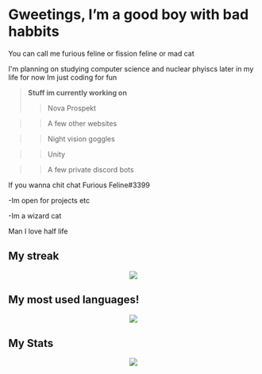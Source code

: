 # Gweetings, I’m a good boy with bad habbits

You can call me furious feline or fission feline or mad cat 

I'm planning on studying computer science and nuclear phyiscs later in my life for now Im just coding for fun

> **Stuff im currently working on**
> > Nova Prospekt 

> > A few other websites
 
> > Night vision goggles

> > Unity 

> > A few private discord bots

If you wanna chit chat Furious Feline#3399
 
-Im open for projects etc 
 
-Im a wizard cat</h2> <br>

Man I love half life

<h2>My streak</h2>
<p align="center">
    <a href="https://git.io/streak-stats"><img src="https://github-readme-streak-stats.herokuapp.com?user=FissionFeline&theme=tokyonight"/></a>
</p>

<h2>My most used languages!</h2>
<p align="center">
    <a href="https://git.io/streak-stats"><img src="https://github-readme-stats.vercel.app/api/top-langs/?username=FissionFeline&langs_count=5&theme=tokyonight"/></a>
</p>

<h2>My Stats</h2>
<p align="center">
    <a href="https://git.io/streak-stats"><img src="https://github-readme-stats.vercel.app/api/?username=FissionFeline&count_private=true&theme=tokyonight&showicons=true"/></a>
</p>




<!---
meow
--->

